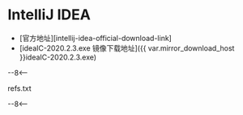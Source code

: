 # IntelliJ IDEA

- [官方地址][intellij-idea-official-download-link]
- [ideaIC-2020.2.3.exe 镜像下载地址]({{ var.mirror_download_host }}ideaIC-2020.2.3.exe)


--8<--

refs.txt

--8<--